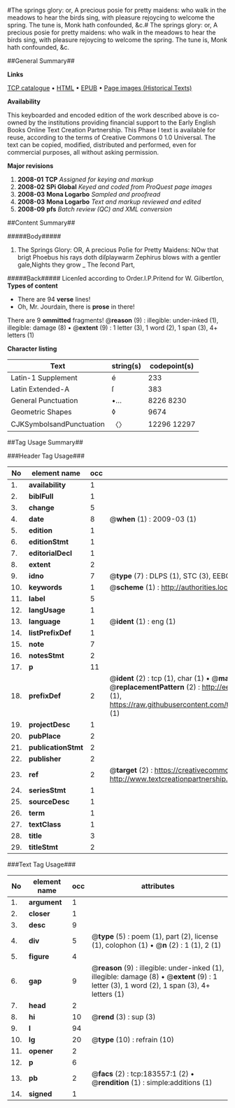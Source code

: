 #The springs glory: or, A precious posie for pretty maidens: who walk in the meadows to hear the birds sing, with pleasure rejoycing to welcome the spring. The tune is, Monk hath confounded, &c.#
The springs glory: or, A precious posie for pretty maidens: who walk in the meadows to hear the birds sing, with pleasure rejoycing to welcome the spring. The tune is, Monk hath confounded, &c.

##General Summary##

**Links**

[TCP catalogue](http://www.ota.ox.ac.uk/tcp/)  • 
[HTML](http://tei.it.ox.ac.uk/tcp/Texts-HTML/free/B05/B05948.html)  • 
[EPUB](http://tei.it.ox.ac.uk/tcp/Texts-EPUB/free/B05/B05948.epub) • 
[Page images (Historical Texts)](https://data.historicaltexts.jisc.ac.uk/view?pubId=eebo-99887303e&pageId=eebo-99887303e-183557-1)

**Availability**

This keyboarded and encoded edition of the
	       work described above is co-owned by the institutions
	       providing financial support to the Early English Books
	       Online Text Creation Partnership. This Phase I text is
	       available for reuse, according to the terms of Creative
	       Commons 0 1.0 Universal. The text can be copied,
	       modified, distributed and performed, even for
	       commercial purposes, all without asking permission.

**Major revisions**

1. __2008-01__ __TCP__ *Assigned for keying and markup*
1. __2008-02__ __SPi Global__ *Keyed and coded from ProQuest page images*
1. __2008-03__ __Mona Logarbo__ *Sampled and proofread*
1. __2008-03__ __Mona Logarbo__ *Text and markup reviewed and edited*
1. __2008-09__ __pfs__ *Batch review (QC) and XML conversion*

##Content Summary##

#####Body#####

1. The Springs Glory: OR, A precious Poſie for Pretty Maidens:
NOw that brigt Phoebus his rays doth diſplaywarm Zephirus blows with a gentler gale,Nights they grow
    _ The ſecond Part,

#####Back#####
Licenſed according to Order.I.P.Pritend for W. Gilbertſon,
**Types of content**

  * There are 94 **verse** lines!
  * Oh, Mr. Jourdain, there is **prose** in there!

There are 9 **ommitted** fragments! 
 @__reason__ (9) : illegible: under-inked (1), illegible: damage (8)  •  @__extent__ (9) : 1 letter (3), 1 word (2), 1 span (3), 4+ letters (1)

**Character listing**


|Text|string(s)|codepoint(s)|
|---|---|---|
|Latin-1 Supplement|é|233|
|Latin Extended-A|ſ|383|
|General Punctuation|•…|8226 8230|
|Geometric Shapes|◊|9674|
|CJKSymbolsandPunctuation|〈〉|12296 12297|

##Tag Usage Summary##

###Header Tag Usage###

|No|element name|occ|attributes|
|---|---|---|---|
|1.|__availability__|1||
|2.|__biblFull__|1||
|3.|__change__|5||
|4.|__date__|8| @__when__ (1) : 2009-03 (1)|
|5.|__edition__|1||
|6.|__editionStmt__|1||
|7.|__editorialDecl__|1||
|8.|__extent__|2||
|9.|__idno__|7| @__type__ (7) : DLPS (1), STC (3), EEBO-CITATION (1), PROQUEST (1), VID (1)|
|10.|__keywords__|1| @__scheme__ (1) : http://authorities.loc.gov/ (1)|
|11.|__label__|5||
|12.|__langUsage__|1||
|13.|__language__|1| @__ident__ (1) : eng (1)|
|14.|__listPrefixDef__|1||
|15.|__note__|7||
|16.|__notesStmt__|2||
|17.|__p__|11||
|18.|__prefixDef__|2| @__ident__ (2) : tcp (1), char (1)  •  @__matchPattern__ (2) : ([0-9\-]+):([0-9IVX]+) (1), (.+) (1)  •  @__replacementPattern__ (2) : http://eebo.chadwyck.com/downloadtiff?vid=$1&page=$2 (1), https://raw.githubusercontent.com/textcreationpartnership/Texts/master/tcpchars.xml#$1 (1)|
|19.|__projectDesc__|1||
|20.|__pubPlace__|2||
|21.|__publicationStmt__|2||
|22.|__publisher__|2||
|23.|__ref__|2| @__target__ (2) : https://creativecommons.org/publicdomain/zero/1.0/ (1), http://www.textcreationpartnership.org/docs/. (1)|
|24.|__seriesStmt__|1||
|25.|__sourceDesc__|1||
|26.|__term__|1||
|27.|__textClass__|1||
|28.|__title__|3||
|29.|__titleStmt__|2||


###Text Tag Usage###

|No|element name|occ|attributes|
|---|---|---|---|
|1.|__argument__|1||
|2.|__closer__|1||
|3.|__desc__|9||
|4.|__div__|5| @__type__ (5) : poem (1), part (2), license (1), colophon (1)  •  @__n__ (2) : 1 (1), 2 (1)|
|5.|__figure__|4||
|6.|__gap__|9| @__reason__ (9) : illegible: under-inked (1), illegible: damage (8)  •  @__extent__ (9) : 1 letter (3), 1 word (2), 1 span (3), 4+ letters (1)|
|7.|__head__|2||
|8.|__hi__|10| @__rend__ (3) : sup (3)|
|9.|__l__|94||
|10.|__lg__|20| @__type__ (10) : refrain (10)|
|11.|__opener__|2||
|12.|__p__|6||
|13.|__pb__|2| @__facs__ (2) : tcp:183557:1 (2)  •  @__rendition__ (1) : simple:additions (1)|
|14.|__signed__|1||
